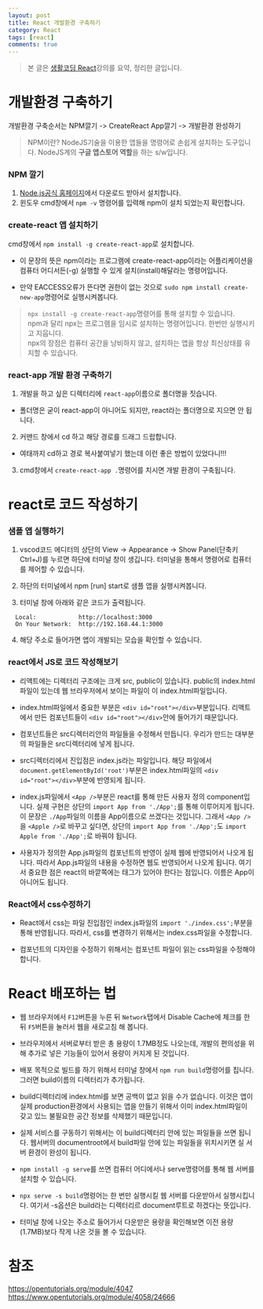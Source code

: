 ```yaml
---
layout: post
title: React 개발환경 구축하기
category: React
tags: [react]
comments: true
---
```


> 본 글은 [생활코딩 React](https://www.opentutorials.org/module/4058/24666)강의를 요약, 정리한 글입니다.  

# 개발환경 구축하기
개발환경 구축순서는 NPM깔기 -> CreateReact App깔기 -> 개발환경 완성하기

> NPM이란? NodeJS기술을 이용한 앱들을 명령어로 손쉽게 설치하는 도구입니다.
> NodeJS계의 **구글 앱스토어 역할**을 하는 s/w입니다.  

### NPM 깔기
1. [Node.js공식 홈페이지](https://nodejs.org/ko/)에서 다운로드 받아서 설치합니다.
2. 윈도우 cmd창에서 `npm -v` 명령어를 입력해 npm이 설치 되었는지 확인합니다.  

### create-react 앱 설치하기
cmd창에서 `npm install -g create-react-app`로 설치합니다.
- 이 문장의 뜻은 npm이라는 프로그램에 create-react-app이라는 어플리케이션을 컴퓨터 어디서든(-g) 실행할 수 있게 설치(install)해달라는 명령어입니다.

- 만약 EACCESS오류가 뜬다면 권한이 없는 것으로 `sudo npm install create-new-app`명령어로 실행시켜봅니다.

> `npx install -g create-react-app`명령어를 통해 설치할 수 있습니다.  
> npm과 달리 npx는 프로그램을 임시로 설치하는 명령어입니다. 한번만 실행시키고 지웁니다.  
> npx의 장점은 컴퓨터 공간을 낭비하지 않고, 설치하는 앱을 항상 최신상태를 유지할 수 있습니다.

### react-app 개발 환경 구축하기
1. 개발을 하고 싶은 디렉터리에 `react-app`이름으로 폴더명을 짓습니다.
- 폴더명은 굳이 react-app이 아니어도 되지만, react라는 폴더명으로 지으면 안 됩니다.

2. 커맨드 창에서 cd 하고 해당 경로를 드래그 드랍합니다.
- 여태까지 cd하고 경로 복사붙여넣기 했는데 이런 좋은 방법이 있었다니!!!

3. cmd창에서 `create-react-app .`명령어를 치시면 개발 환경이 구축됩니다.


# react로 코드 작성하기

### 샘플 앱 실행하기

1. vscod코드 에디터의 상단의 View -> Appearance -> Show Panel(단축키 Ctrl+J)를 누르면 하단에 터미널 창이 생깁니다. 터미널을 통해서 명령어로 컴퓨터를 제어할 수 있습니다.

2. 하단의 터미널에서 npm [run] start로 샘플 앱을 실행시켜봅니다.

3. 터미널 창에 아래와 같은 코드가 출력됩니다.
```
  Local:            http://localhost:3000        
  On Your Network:  http://192.168.44.1:3000  
```
4. 해당 주소로 들어가면 앱이 개발되는 모습을 확인할 수 있습니다.


### react에서 JS로 코드 작성해보기

- 리액트에는 디렉터리 구조에는 크게 src, public이 있습니다. public의 index.html파일이 있는데 웹 브라우저에서 보이는 파일이 이 index.html파일입니다.

- index.html파일에서 중요한 부분은 `<div id="root"></div>`부분입니다. 리액트에서 만든 컴포넌트들이 `<div id="root"></div>`안에 들어가기 때문입니다.

- 컴포넌트들은 src디렉터리안의 파일들을 수정해서 만듭니다. 우리가 만드는 대부분의 파일들은 src디렉터리에 넣게 됩니다.

- src디렉터리에서 진입점은 index.js라는 파일입니다. 해당 파일에서 `document.getElementById('root')`부분은 index.html파일의 `<div id="root"></div>`부분에 반영되게 됩니다.

- index.js파일에서 `<App />`부분은 react를 통해 만든 사용자 정의 component입니다. 실제 구현은 상단의 `import App from './App';`를 통해 이루어지게 됩니다. 이 문장은 `./App`파일의 이름을 App이름으로 쓰겠다는 것입니다. 그래서 `<App />`을 `<Apple />`로 바꾸고 싶다면, 상단의 `import App from './App';`도 `import Apple from './App';`로 바꿔야 됩니다.

- 사용자가 정의한 App.js파일의 컴포넌트의 반영이 실제 웹에 반영되어서 나오게 됩니다. 따라서 App.js파일의 내용을 수정하면 웹도 반영되어서 나오게 됩니다. 여기서 중요한 점은 react의 바깥쪽에는 태그가 있어야 한다는 점입니다. 이름은 App이 아니어도 됩니다.

### React에서 css수정하기

- React에서 css는 파일 진입점인 index.js파일의  `import './index.css';`부분을 통해 반영됩니다. 따라서, css를 변경하기 위해서는 index.css파일을 수정합니다.

- 컴포넌트의 디자인을 수정하기 위해서는 컴포넌트 파일이 읽는 css파일을 수정해야 합니다.

# React 배포하는 법

- 웹 브라우저에서 `F12`버튼을 누른 뒤 `Network`탭에서 Disable Cache에 체크를 한 뒤 `F5`버튼을 눌러서 웹을 새로고침 해 봅니다.

- 브라우저에서 서버로부터 받은 총 용량이 1.7MB정도 나오는데, 개발의 편의성을 위해 추가로 넣은 기능들이 있어서 용량이 커지게 된 것입니다.

- 배포 목적으로 빌드를 하기 위해서 터미널 창에서 `npm run build`명령어를 칩니다. 그러면 build이름의 디렉터리가 추가됩니다.

- build디렉터리에 index.html를 보면 공백이 없고 읽을 수가 없습니다. 이것은 앱이 실제 production환경에서 사용되는 앱을 만들기 위해서 이미 index.html파일이 갖고 있느 불필요한 공간 정보를 삭제했기 때문입니다.

- 실제 서비스를 구동하기 위해서는 이 build디렉터리 안에 있는 파일들을 쓰면 됩니다. 웹서버의 documentroot에서 build파일 안에 있는 파일들을 위치시키면 실 서버 환경이 완성이 됩니다.

- `npm install -g serve`를 쓰면 컴퓨터 어디에서나 serve명령어를 통해 웹 서버를 설치할 수 있습니다.

- `npx serve -s build`명령어는 한 번만 실행시킬 웹 서버를 다운받아서 실행시킵니다. 여기서 -s옵션은 build라는 디렉터리르 document루트로 하겠다는 뜻입니다.

- 터미널 창에 나오는 주소로 들어가서 다운받은 용량을 확인해보면 이전 용량(1.7MB)보다 작게 나온 것을 볼 수 있습니다.




# 참조

<https://opentutorials.org/module/4047>  
<https://www.opentutorials.org/module/4058/24666>